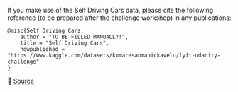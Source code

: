If you make use of the Self Driving Cars data, please cite the following reference (to be prepared after the challenge workshop) in any publications:

```
@misc{Self Driving Cars,
	author = "TO BE FILLED MANUALLY!",
	title = "Self Driving Cars",
	howpublished = "https://www.kaggle.com/datasets/kumaresanmanickavelu/lyft-udacity-challenge"
}
```

[🔗 Source](https://www.kaggle.com/datasets/kumaresanmanickavelu/lyft-udacity-challenge)